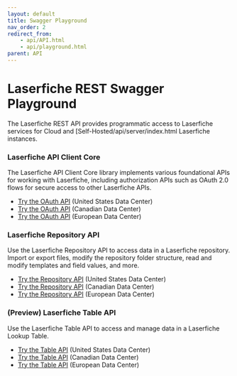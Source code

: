 ```yaml
---
layout: default
title: Swagger Playground
nav_order: 2
redirect_from:
    - api/API.html
    - api/playground.html
parent: API
---
```


<!--Copyright (c) Laserfiche.
Licensed under the MIT License. See LICENSE in the project root for license information.-->

# Laserfiche REST Swagger Playground

The Laserfiche REST API provides programmatic access to Laserfiche services for Cloud and [Self-Hosted/api/server/index.html Laserfiche instances.


### Laserfiche API Client Core

The Laserfiche API Client Core library implements various foundational APIs for working with Laserfiche, including authorization APIs such as OAuth 2.0 flows for secure access to other Laserfiche APIs.
- [Try the OAuth API](https://signin.laserfiche.com/oauth/swagger/index.html) (United States Data Center)
- [Try the OAuth API](https://signin.laserfiche.ca/oauth/swagger/index.html) (Canadian Data Center)
- [Try the OAuth API](https://signin.eu.laserfiche.com/oauth/swagger/index.html) (European Data Center)

### Laserfiche Repository API

Use the Laserfiche Repository API to access data in a Laserfiche repository. Import or export files, modify the repository folder structure, read and modify templates and field values, and more.

- [Try the Repository API](https://api.laserfiche.com/repository/swagger/index.html) (United States Data Center)
- [Try the Repository API](https://api.laserfiche.ca/repository/swagger/index.html) (Canadian Data Center)
- [Try the Repository API](https://api.eu.laserfiche.com/repository/swagger/index.html) (European Data Center)

### (Preview) Laserfiche Table API

Use the Laserfiche Table API to access and manage data in a Laserfiche Lookup Table.

- [Try the Table API](https://api.laserfiche.com/odata4/swagger/index.html) (United States Data Center)
- [Try the Table API](https://api.laserfiche.ca/odata4/swagger/index.html) (Canadian Data Center)
- [Try the Table API](https://api.eu.laserfiche.com/odata4/swagger/index.html) (European Data Center)